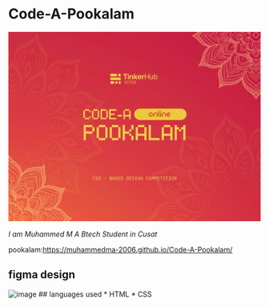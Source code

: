 # Code-A-Pookalam
![Banner](https://raw.githubusercontent.com/tinkerhubsct26-max/tinkerhubsct26-max/main/assets/IMG-20250829-WA0002.jpg)

 *I am Muhammed M A
 Btech Student in Cusat*
 
 pookalam:https://muhammedma-2006.github.io/Code-A-Pookalam/

 
 ## figma design
 <img width="679" height="536" alt="image" src="https://github.com/user-attachments/assets/4dbfaf26-9f36-4f0a-818c-74b9379db218" />
## languages used
* HTML
* CSS
